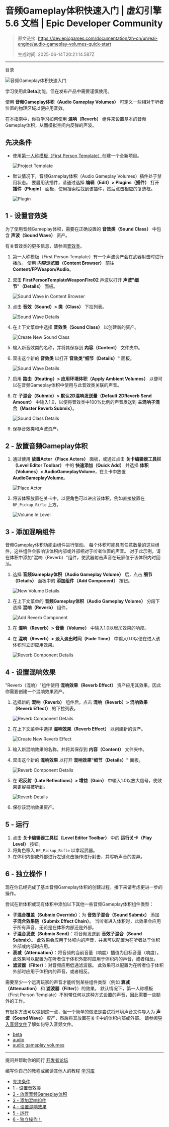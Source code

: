 # 音频Gameplay体积快速入门 | 虚幻引擎 5.6 文档 | Epic Developer Community

> 原文链接: https://dev.epicgames.com/documentation/zh-cn/unreal-engine/audio-gameplay-volumes-quick-start
> 
> 生成时间: 2025-06-14T20:21:14.587Z

---

目录

![音频Gameplay体积快速入门](https://dev.epicgames.com/community/api/documentation/image/73ca51ec-803c-42c8-a6e4-4c5c6adfe113?resizing_type=fill&width=1920&height=335)

学习使用此**Beta**功能，但在发布产品中需要谨慎使用。

使用 **音频Gameplay体积（Audio Gameplay Volumes）** 可定义一些相对于听者位置的物理区域以便应用音效。

在本指南中，你将学习如何使用 **混响（Reverb）** 组件来设置基本的音频Gameplay体积，从而模拟空间内反弹的声波。

## 先决条件

-   使用[第一人称模板（First Person Template）](/documentation/zh-cn/unreal-engine/unreal-engine-templates-reference)创建一个全新项目。
    
    ![Project Template](https://d1iv7db44yhgxn.cloudfront.net/documentation/images/ac80d5bc-9d04-4f88-8653-1cd41903df41/project_template.png)
-   默认情况下，音频Gameplay体积（Audio Gameplay Volumes）插件处于禁用状态。 要启用该插件，请通过选择 **编辑（Edit）> Plugins（插件）** 打开 **插件（Plugin）** 面板，使用搜索栏找到该插件，然后点击相应的复选框。
    
    ![Plugin](https://d1iv7db44yhgxn.cloudfront.net/documentation/images/e9402ceb-ac38-42c9-a7de-6569b37f530f/plugin.png)

## 1 - 设置音效类

为了使用音频Gameplay体积，需要在正确设置的 **音效类（Sound Class）** 中包含 **声波（Sound Wave）** 资产。

有关音效类的更多信息，请参阅[音效类](/documentation/zh-cn/unreal-engine/sound-classes-in-unreal-engine)。

1.  第一人称模板（First Person Template）有一个声波资产会在武器射击时进行播放。 使用 **内容浏览器（Content Browser）** 前往 **Content/FPWeapon/Audio**。
2.  双击 **FirstPersonTemplateWeaponFire02** 声波以打开 **声波"细节"（Details）** 面板。
    
    ![Sound Wave in Content Browser](https://d1iv7db44yhgxn.cloudfront.net/documentation/images/70249a5a-2bc0-4af9-aca6-68f7c5d9a02a/sound_wave_in_browser.png)
3.  点击 **音效（Sound）> 类（Class）** 下拉列表。
    
    ![Sound Wave Details](https://d1iv7db44yhgxn.cloudfront.net/documentation/images/4266f315-1aff-4802-95ce-87f478b8e34c/sound_wave_details0.png)
4.  在上下文菜单中选择 **音效类（Sound Class）** 以创建新的资产。
    
    ![Create New Sound Class](https://d1iv7db44yhgxn.cloudfront.net/documentation/images/3a2ce098-0aeb-4fa5-bf6e-5ae0dd0cec6a/create_new_sound_class.png)
5.  输入新音效类的名称，并将其保存到 **内容（Content）** 文件夹中。
6.  双击这个新的 **音效类** 以打开 **音效类"细节（Details）"** 面板。
    
    ![Sound Wave Details](https://d1iv7db44yhgxn.cloudfront.net/documentation/images/3d9400ca-e458-443d-86f1-d4178d460d24/sound_wave_details1.png)
7.  启用 **路由（Routing）> 应用环境体积（Apply Ambient Volumes）** 以便可以在音频Gameplay体积中使用与此音效类关联的声音。
8.  在 **子混合（Submix）> 默认2D混响发送量（Default 2DReverb Send Amount）** 中输入1.0，以便将音效类中100%比例的声音发送到 **主混响子混合（Master Reverb Submix）**。
    
    ![Sound Class Details](https://d1iv7db44yhgxn.cloudfront.net/documentation/images/445cd941-aba1-458f-8ff5-0c150aaaf214/sound_class_details.png)
9.  保存音效类和声波资产。

## 2 - 放置音频Gameplay体积

1.  通过使用 **放置Actor（Place Actors）** 面板，或通过点击 **关卡编辑器工具栏（Level Editor Toolbar）** 中的 **快速添加（Quick Add）** 并选择 **体积（Volumes）> AudioGameplayVolume**，在关卡中放置 **AudioGameplayVolume**。
    
    ![Place Actor](https://d1iv7db44yhgxn.cloudfront.net/documentation/images/5c4caf6f-e8e8-4603-b4b5-4f7427d77b74/place_actor.png)
2.  将该体积放置在关卡中，以便角色可以进出该体积，例如直接放置在 `BP_Pickup_Rifle` 上方。
    
    ![Volume In Level](https://d1iv7db44yhgxn.cloudfront.net/documentation/images/d6843119-7082-4d5a-a1b5-ff4d98532f82/volume_in_level.png)

## 3 - 添加混响组件

音频Gameplay体积功能由组件进行驱动。 每个体积可能具有任意数量的这些组件，这些组件会影响该体积内部或外部相对于听者位置的声音。 对于此示例，请在体积中添加"混响（Reverb）"组件，使武器射击声音在玩家位于该体积内时回荡。

1.  选择 **音频Gameplay体积（Audio Gameplay Volume）** 后，点击 **细节（Details）** 面板中的 **添加组件（Add Component）** 按钮。
    
    ![New Volume Details](https://d1iv7db44yhgxn.cloudfront.net/documentation/images/eb85d3cb-73f0-4f9a-b05c-8bfc680c60d6/volume_details.png)
2.  在上下文菜单的 **音频Gameplay体积（Audio Gameplay Volume）** 分段下选择 **混响（Reverb）** 组件。
    
    ![Add Reverb Component](https://d1iv7db44yhgxn.cloudfront.net/documentation/images/426bac76-c678-4608-a4cc-26d5e2945389/add_reverb_component.png)
3.  在 **混响（Reverb）> 音量（Volume）** 中输入1.0以增加效果的响度。
4.  在 **混响（Reverb）> 淡入淡出时间（Fade Time）** 中输入0.0以便在进入该体积时立即应用效果。
    
    ![Reverb Component Details](https://d1iv7db44yhgxn.cloudfront.net/documentation/images/7bec326d-8e7c-4ed6-8c44-a95a71bafddc/reverb_component_details0.png)

## 4 - 设置混响效果

"Reverb（混响）"组件使用 **混响效果（Reverb Effect）** 资产应用其效果，因此你需要创建一个混响效果资产。

1.  选择新的 **混响（Reverb）** 组件后，点击 **混响（Reverb）> 混响效果（Reverb Effect）** 的下拉列表。
    
    ![Reverb Component Details](https://d1iv7db44yhgxn.cloudfront.net/documentation/images/0224d118-4728-46e7-957c-770be4138118/reverb_component_details1.png)
2.  在上下文菜单中选择 **混响效果（Reverb Effect）** 以创建新的资产。
    
    ![Create New Reverb Effect](https://d1iv7db44yhgxn.cloudfront.net/documentation/images/d2cddeb1-9366-4056-a04c-476158781283/create_new_reverb_effect.png)
3.  输入新混响效果的名称，并将其保存到 **内容（Content）** 文件夹中。
4.  双击这个新的 **混响效果** 以打开 **混响效果"细节（Details）"** 面板。
    
    ![Reverb Component Details](https://d1iv7db44yhgxn.cloudfront.net/documentation/images/3b8a4548-4905-4b1a-abf4-5bd50e75f595/reverb_component_details2.png)
5.  在 **迟反射（Late Reflections）> 增益（Gain）** 中输入1.0以放大信号，使效果更容易被听到。
    
    ![Reverb Details](https://d1iv7db44yhgxn.cloudfront.net/documentation/images/eaf5d353-defc-4dae-bc9c-5fe49ee87637/reverb_details.png)
6.  保存该混响效果资产。

## 5 - 运行

1.  点击 **关卡编辑器工具栏（Level Editor Toolbar）** 中的 **运行关卡（Play Level）** 按钮。
2.  将角色移入 `BP_Pickup_Rifle` 以拿起武器。
3.  在体积内部或外部进行左键点击操作进行射击，并聆听声音的差异。

## 6 - 独立操作！

现在你已经完成了基本音频Gameplay体积的创建过程，接下来请考虑更进一步的操作。

尝试在新体积或现有体积中添加以下其他一些音频Gameplay体积组件类型：

-   **子混合覆盖（Submix Override）**：为 **音效子混合（Sound Submix）** 添加 **子混合效果链（Submix Effect Chain）**。 当听者进入体积时，此效果会应用于所有声音，无论是在体积内部还是外部。
-   **子混合发送（Submix Send）**：将音频发送到 **音效子混合（Sound Submix）**。 此效果会应用于体积内的声音，并且可以配置为在听者处于体积外部或内部时应用。
-   **衰减（Attenuation）**：将音频的当前音量（响度）插值为目标音量（响度）。 此效果可以配置为在听者位于体积外部时应用于体积内的声音，或者相反。
-   **滤波器（Filter）**：对音频应用低通滤波器。 此效果可以配置为在听者位于体积外部时应用于体积内的声音，或者相反。

需要至少一个远离玩家的声音才能听到某些组件类型（例如 **衰减（Attenuation）** 和 **滤波器（Filter）**）的效果。 默认情况下，第一人称模板（First Person Template）不附带任何以这种方式设置的声音，因此需要一些额外的工作。

有很多方法可以做到这一点，但一个简单的做法是尝试将环境声音文件导入为 **声波（Sound Wave）** 资产，然后将其放置在关卡中的体积内部或外部。 请参阅[导入音频文件](/documentation/zh-cn/unreal-engine/importing-audio-files)了解如何导入音频文件。

-   [beta](https://dev.epicgames.com/community/search?query=beta)
-   [audio](https://dev.epicgames.com/community/search?query=audio)
-   [audio gameplay volumes](https://dev.epicgames.com/community/search?query=audio%20gameplay%20volumes)

* * *

提问并帮助你的同行 [开发者论坛](https://forums.unrealengine.com/categories?tag=unreal-engine)

编写你自己的教程或阅读其他人的教程 [学习库](https://dev.epicgames.com/community/unreal-engine/learning)

-   [先决条件](/documentation/zh-cn/unreal-engine/audio-gameplay-volumes-quick-start#%E5%85%88%E5%86%B3%E6%9D%A1%E4%BB%B6)
-   [1 - 设置音效类](/documentation/zh-cn/unreal-engine/audio-gameplay-volumes-quick-start#1-%E8%AE%BE%E7%BD%AE%E9%9F%B3%E6%95%88%E7%B1%BB)
-   [2 - 放置音频Gameplay体积](/documentation/zh-cn/unreal-engine/audio-gameplay-volumes-quick-start#2-%E6%94%BE%E7%BD%AE%E9%9F%B3%E9%A2%91gameplay%E4%BD%93%E7%A7%AF)
-   [3 - 添加混响组件](/documentation/zh-cn/unreal-engine/audio-gameplay-volumes-quick-start#3-%E6%B7%BB%E5%8A%A0%E6%B7%B7%E5%93%8D%E7%BB%84%E4%BB%B6)
-   [4 - 设置混响效果](/documentation/zh-cn/unreal-engine/audio-gameplay-volumes-quick-start#4-%E8%AE%BE%E7%BD%AE%E6%B7%B7%E5%93%8D%E6%95%88%E6%9E%9C)
-   [5 - 运行](/documentation/zh-cn/unreal-engine/audio-gameplay-volumes-quick-start#5-%E8%BF%90%E8%A1%8C)
-   [6 - 独立操作！](/documentation/zh-cn/unreal-engine/audio-gameplay-volumes-quick-start#6-%E7%8B%AC%E7%AB%8B%E6%93%8D%E4%BD%9C%EF%BC%81)